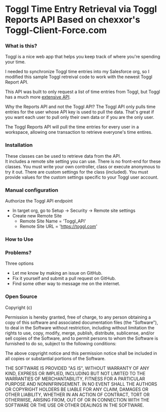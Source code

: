 
Toggl Time Entry Retrieval via Toggl Reports API
Based on chexxor's Toggl-Client-Force.com
======================

### What is this?

Toggl is a nice web app that helps you keep track of where you're spending your time.

I needed to synchronize Toggl time entries into my Salesforce org, so I modified this sample Toggl retreival code to work with the newest Toggl Report API.

This API was built to only request a list of time entries from Toggl, but Toggl has a much more [extensive API](https://www.toggl.com/public/api). 

Why the Reports API and not the Toggl API?
The Toggl API only pulls time entries for the user whose API key is used to pull the data.  That's great if you want each user to pull only their own data or if you are the only user.

The Toggl Reports API will pull the time entries for every user in a workspace, allowing one transaction to retrieve everyone's time entires.


### Installation

These classes can be used to retrieve data from the API.  
It includes a remote site setting you can use.
There is no front-end for these classes.  You must write your own controller, class or execute anonymous to try it out.
There are custom settings for the class (included).  You must provide values for the custom settings specific to your Toggl user account.

### Manual configuration

Authorize the Toggl API endpoint
- In target org, go to Setup -> Security -> Remote site settings
- Create new Remote Site
    - Remote Site Name = 'Toggl_API'
    - Remote Site URL = 'https://toggl.com'


### How to Use




### Problems?

Three options
- Let me know by making an issue on GitHub.
- Fix it yourself and submit a pull request on GitHub.
- Find some other way to message me on the internet.


### Open Source

Copyright (c) <year> <copyright holders>

Permission is hereby granted, free of charge, to any person obtaining a copy of this software and associated documentation files (the "Software"), to deal in the Software without restriction, including without limitation the rights to use, copy, modify, merge, publish, distribute, sublicense, and/or sell copies of the Software, and to permit persons to whom the Software is furnished to do so, subject to the following conditions:

The above copyright notice and this permission notice shall be included in all copies or substantial portions of the Software.

THE SOFTWARE IS PROVIDED "AS IS", WITHOUT WARRANTY OF ANY KIND, EXPRESS OR IMPLIED, INCLUDING BUT NOT LIMITED TO THE WARRANTIES OF MERCHANTABILITY, FITNESS FOR A PARTICULAR PURPOSE AND NONINFRINGEMENT. IN NO EVENT SHALL THE AUTHORS OR COPYRIGHT HOLDERS BE LIABLE FOR ANY CLAIM, DAMAGES OR OTHER LIABILITY, WHETHER IN AN ACTION OF CONTRACT, TORT OR OTHERWISE, ARISING FROM, OUT OF OR IN CONNECTION WITH THE SOFTWARE OR THE USE OR OTHER DEALINGS IN THE SOFTWARE.

